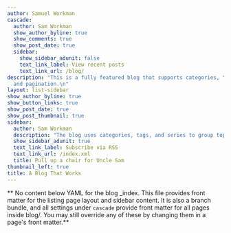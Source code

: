 ```yaml
---
author: Samuel Workman
cascade:
  author: Sam Workman
  show_author_byline: true
  show_comments: true
  show_post_date: true
  sidebar:
    show_sidebar_adunit: false
    text_link_label: View recent posts
    text_link_url: /blog/
description: "This is a fully featured blog that supports categories, \ntags, series,
  and pagination.\n"
layout: list-sidebar
show_author_byline: true
show_button_links: true
show_post_date: true
show_post_thumbnail: true
sidebar:
  author: Sam Workman
  description: "The blog uses categories, tags, and series to group topics. The blog addresses public policy, data science, issues in Appalachia and West Virginia. You will also find some of these posts at [Towards Data Science](https://towardsdatascience.com/) or [3StreamsBlog](https://medium.com/3streams), where I write on practical applications of data science and public policy."
  show_sidebar_adunit: true
  text_link_label: Subscribe via RSS
  text_link_url: /index.xml
  title: Pull up a chair for Uncle Sam 
thumbnail_left: true
title: A Blog That Works
---
```


** No content below YAML for the blog _index. This file provides front matter for the listing page layout and sidebar content. It is also a branch bundle, and all settings under `cascade` provide front matter for all pages inside blog/. You may still override any of these by changing them in a page's front matter.**
